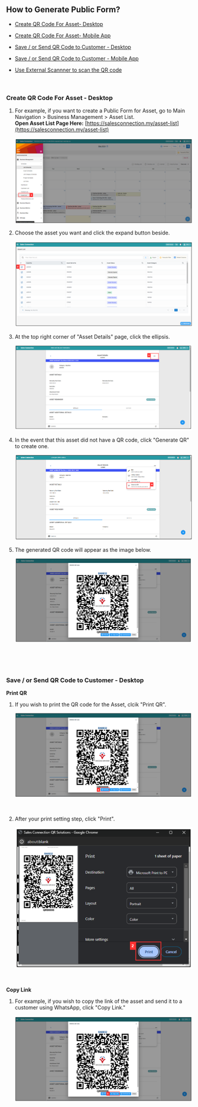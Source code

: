 ## How to Generate Public Form?

- [Create QR Code For Asset- Desktop](#section1)<br>
- [Create QR Code For Asset- Mobile App](#section2)<br>
- [Save / or Send QR Code to Customer - Desktop](#section3)<br>
- [Save / or Send QR Code to Customer - Mobile App](#section4)<br>
- [Use External Scannner to scan the QR code](#section5)<br><br><br>

   <a id="section1"></a>

### Create QR Code For Asset - Desktop

1. For example, if you want to create a Public Form for Asset, go to Main Navigation > Business Management > Asset List.<br>
     **Open Asset List Page Here:** [https://salesconnection.my/asset-list](https://salesconnection.my/asset-list)<br>

   <p align="center">
     <img src="img/How_to_Create_Public_Form_Step_1.png" alt="Creation of Public Fprm Step 1">
   </p>

2. Choose the asset you want and click the expand button beside.<br>

   <p align="center">
     <img src="img/How_to_Create_Public_Form_Step_2.png" alt="Creation of Public Fprm Step 2">
   </p>

3. At the top right corner of "Asset Details" page, click the ellipsis.<br>

   <p align="center">
     <img src="img/How_to_Create_Public_Form_Step_3.png" alt="Creation of Public Fprm Step 3">
   </p>

4. In the event that this asset did not have a QR code, click "Generate QR" to create one.<br>

   <p align="center">
     <img src="img/How_to_Create_Public_Form_Step_4.png" alt="Creation of Public Fprm Step 4">
   </p>

5. The generated QR code will appear as the image below.<br>

   <p align="center">
     <img src="img/How_to_Create_Public_Form_Step_5.png" alt="Creation of Public Fprm Step 5">
   </p><br><br><br>

   <a id="section3"></a>

### Save / or Send QR Code to Customer - Desktop

**Print QR**

1. If you wish to print the QR code for the Asset, clcik "Print QR".<br>

   <p align="center">
     <img src="img/Print_QR_For_Asset_in_Desktop_Step_1.png" alt="Print QR Code for Asset Step 1">
   </p><br>
   
2. After your print setting step, click "Print".<br>

   <p align="center">
     <img src="img/Print_QR_For_Asset_in_Desktop_Step_2.png" alt="Print QR Code for Asset Step 2">
   </p><br>

**Copy Link**

1. For example, if you wish to copy the link of the asset and send it to a customer using WhatsApp, click "Copy Link."<br>

   <p align="center">
     <img src="img/Copy_and_Send_Link_of_Asset_to_WhatsApp_Step_1.png" alt="Copy and Send Link of Asset to Customer Step 1">
   </p><br>
 

   









